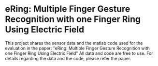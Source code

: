 # eRing: Multiple Finger Gesture Recognition with one Finger Ring Using Electric Field

This project shares the sensor data and the matlab code used for the evaluation in the paper: "eRing: Multiple Finger Gesture Recognition with one Finger Ring Using Electric Field"
All data and code are free to use. For details regarding the data and the code, please refer the paper.

